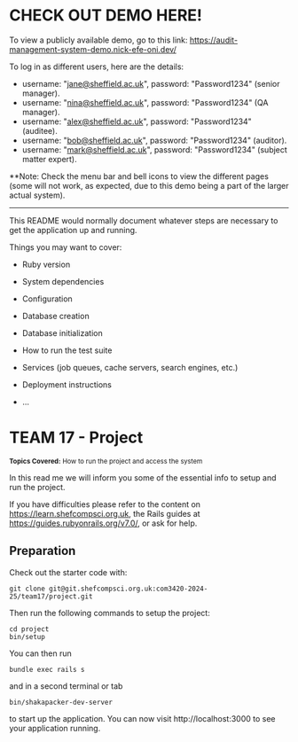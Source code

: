 # CHECK OUT DEMO HERE!
To view a publicly available demo, go to this link: https://audit-management-system-demo.nick-efe-oni.dev/

To log in as different users, here are the details:
- username: "jane@sheffield.ac.uk", password: "Password1234" (senior manager).
- username: "nina@sheffield.ac.uk", password: "Password1234" (QA manager).
- username: "alex@sheffield.ac.uk", password: "Password1234" (auditee).
- username: "bob@sheffield.ac.uk", password: "Password1234" (auditor).
- username: "mark@sheffield.ac.uk", password: "Password1234" (subject matter expert).

**Note: Check the menu bar and bell icons to view the different pages (some will not work, as expected, due to this demo being a part of the larger actual system).

---

This README would normally document whatever steps are necessary to get the
application up and running.

Things you may want to cover:

* Ruby version

* System dependencies

* Configuration

* Database creation

* Database initialization

* How to run the test suite

* Services (job queues, cache servers, search engines, etc.)

* Deployment instructions

* ...

# TEAM 17 - Project

<small>**Topics Covered:** How to run the project and access the system</small><br>

In this read me we will inform you some of the essential info to setup and run the project.

If you have difficulties please refer to the content on https://learn.shefcompsci.org.uk, the Rails guides at https://guides.rubyonrails.org/v7.0/, or ask for help.

## Preparation
Check out the starter code with:
```
git clone git@git.shefcompsci.org.uk:com3420-2024-25/team17/project.git
```

Then run the following commands to setup the project:
```
cd project
bin/setup
```
You can then run
```
bundle exec rails s
```
and in a second terminal or tab
```
bin/shakapacker-dev-server
```
to start up the application. You can now visit http://localhost:3000 to see your application running.

